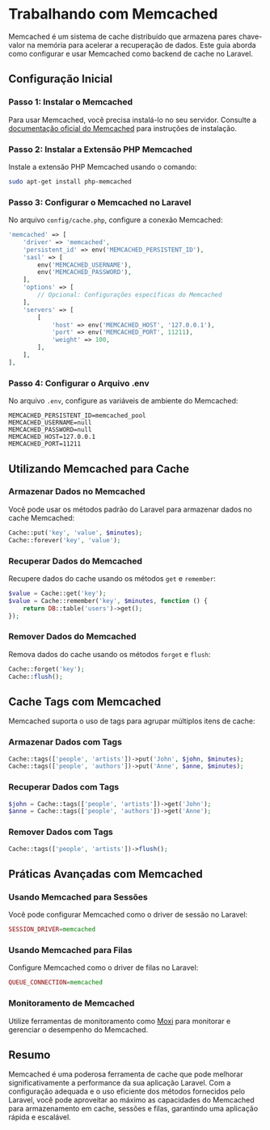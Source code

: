 # Trabalhando com Memcached

Memcached é um sistema de cache distribuído que armazena pares chave-valor na memória para acelerar a recuperação de dados. Este guia aborda como configurar e usar Memcached como backend de cache no Laravel.

## Configuração Inicial

### Passo 1: Instalar o Memcached

Para usar Memcached, você precisa instalá-lo no seu servidor. Consulte a [documentação oficial do Memcached](https://memcached.org/) para instruções de instalação.

### Passo 2: Instalar a Extensão PHP Memcached

Instale a extensão PHP Memcached usando o comando:

```bash
sudo apt-get install php-memcached
```

### Passo 3: Configurar o Memcached no Laravel

No arquivo `config/cache.php`, configure a conexão Memcached:

```php
'memcached' => [
    'driver' => 'memcached',
    'persistent_id' => env('MEMCACHED_PERSISTENT_ID'),
    'sasl' => [
        env('MEMCACHED_USERNAME'),
        env('MEMCACHED_PASSWORD'),
    ],
    'options' => [
        // Opcional: Configurações específicas do Memcached
    ],
    'servers' => [
        [
            'host' => env('MEMCACHED_HOST', '127.0.0.1'),
            'port' => env('MEMCACHED_PORT', 11211),
            'weight' => 100,
        ],
    ],
],
```

### Passo 4: Configurar o Arquivo .env

No arquivo `.env`, configure as variáveis de ambiente do Memcached:

```env
MEMCACHED_PERSISTENT_ID=memcached_pool
MEMCACHED_USERNAME=null
MEMCACHED_PASSWORD=null
MEMCACHED_HOST=127.0.0.1
MEMCACHED_PORT=11211
```

## Utilizando Memcached para Cache

### Armazenar Dados no Memcached

Você pode usar os métodos padrão do Laravel para armazenar dados no cache Memcached:

```php
Cache::put('key', 'value', $minutes);
Cache::forever('key', 'value');
```

### Recuperar Dados do Memcached

Recupere dados do cache usando os métodos `get` e `remember`:

```php
$value = Cache::get('key');
$value = Cache::remember('key', $minutes, function () {
    return DB::table('users')->get();
});
```

### Remover Dados do Memcached

Remova dados do cache usando os métodos `forget` e `flush`:

```php
Cache::forget('key');
Cache::flush();
```

## Cache Tags com Memcached

Memcached suporta o uso de tags para agrupar múltiplos itens de cache:

### Armazenar Dados com Tags

```php
Cache::tags(['people', 'artists'])->put('John', $john, $minutes);
Cache::tags(['people', 'authors'])->put('Anne', $anne, $minutes);
```

### Recuperar Dados com Tags

```php
$john = Cache::tags(['people', 'artists'])->get('John');
$anne = Cache::tags(['people', 'authors'])->get('Anne');
```

### Remover Dados com Tags

```php
Cache::tags(['people', 'artists'])->flush();
```

## Práticas Avançadas com Memcached

### Usando Memcached para Sessões

Você pode configurar Memcached como o driver de sessão no Laravel:

```php
SESSION_DRIVER=memcached
```

### Usando Memcached para Filas

Configure Memcached como o driver de filas no Laravel:

```php
QUEUE_CONNECTION=memcached
```

### Monitoramento de Memcached

Utilize ferramentas de monitoramento como [Moxi](https://github.com/memcached/moxi) para monitorar e gerenciar o desempenho do Memcached.

## Resumo

Memcached é uma poderosa ferramenta de cache que pode melhorar significativamente a performance da sua aplicação Laravel. Com a configuração adequada e o uso eficiente dos métodos fornecidos pelo Laravel, você pode aproveitar ao máximo as capacidades do Memcached para armazenamento em cache, sessões e filas, garantindo uma aplicação rápida e escalável.
